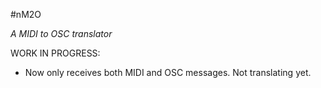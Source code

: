 #nM2O

*A MIDI to OSC translator*



WORK IN PROGRESS:
- Now only receives both MIDI and OSC messages. Not translating yet.